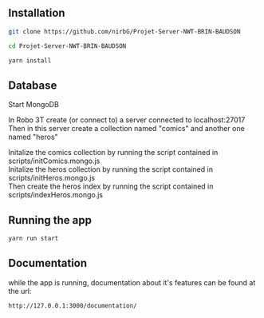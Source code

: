 ## Installation

```bash
git clone https://github.com/nirbG/Projet-Server-NWT-BRIN-BAUDSON

cd Projet-Server-NWT-BRIN-BAUDSON

yarn install
```

## Database

Start MongoDB

In Robo 3T create (or connect to) a server connected to localhost:27017   
Then in this server create a collection named "comics" and another one named "heros"  

Initalize the comics collection by running the script contained in scripts/initComics.mongo.js  
Initalize the heros collection by running the script contained in scripts/initHeros.mongo.js  
Then create the heros index by running the script contained in scripts/indexHeros.mongo.js  

## Running the app

```bash
yarn run start
```

## Documentation 

while the app is running, documentation about it's features can be found at the url:

```bash
http://127.0.0.1:3000/documentation/
```

